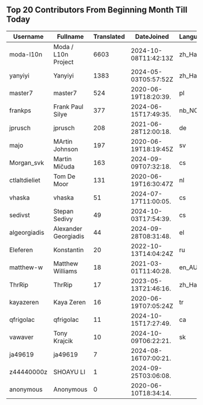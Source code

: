 ## Top 20 Contributors From Beginning Month Till Today ##
|Username|Fullname|Translated|DateJoined|Language|
|--------|--------|----------|----------|-------|
|moda-l10n|Moda / L10n Project|6603|2024-10-08T11:42:13Z|zh_Hant|
|yanyiyi|Yanyiyi|1383|2024-05-03T05:57:52Z|zh_Hant|
|master7|master7|524|2020-06-19T18:20:39.|pl|
|frankps|Frank Paul Silye|377|2024-06-15T17:49:35.|nb_NO|
|jprusch|jprusch|208|2021-06-28T12:00:18.|de|
|majo|MArtin Johnson|197|2020-06-19T18:19:45Z|sv|
|Morgan_svk|Martin Mičuda|163|2024-09-09T07:32:18.|cs|
|ctlaltdieliet|Tom De Moor|131|2020-06-19T16:30:47Z|nl|
|vhaska|vhaska|51|2024-07-17T11:00:05.|cs|
|sedivst|Stepan Sedivy|49|2024-10-03T17:54:39.|cs|
|algeorgiadis|Alexander Georgiadis|44|2024-09-28T08:31:48.|el|
|Eleferen|Konstantin|20|2022-10-13T14:04:24Z|ru|
|matthew-w|Matthew Williams|18|2021-03-01T11:40:28.|en_AU|
|ThrRip|ThrRip|17|2023-05-13T21:46:16.|zh_Hans|
|kayazeren|Kaya Zeren|16|2020-06-19T07:05:24Z|tr|
|qfrigolac|qfrigolac|11|2024-10-15T17:27:49.|ca|
|vawaver|Tony Krajcik|10|2024-10-09T06:22:21.|sk|
|ja49619|ja49619|7|2024-08-16T07:00:21.||
|z44440000z|SHOAYU LI|1|2024-09-25T03:06:08.||
|anonymous|Anonymous|0|2020-06-10T18:34:14.||
